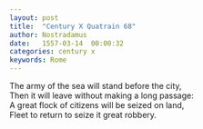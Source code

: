 ```yaml
---
layout: post
title:  "Century X Quatrain 68"
author: Nostradamus
date:   1557-03-14  00:00:32
categories: century x
keywords: Rome
---
```

The army of the sea will stand before the city,  
Then it will leave without making a long passage:  
A great flock of citizens will be seized on land,  
Fleet to return to seize it great robbery.
